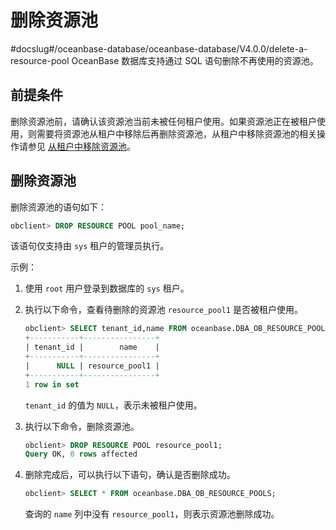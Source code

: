 # 删除资源池

#docslug#/oceanbase-database/oceanbase-database/V4.0.0/delete-a-resource-pool
OceanBase 数据库支持通过 SQL 语句删除不再使用的资源池。

## 前提条件

删除资源池前，请确认该资源池当前未被任何租户使用。如果资源池正在被租户使用，则需要将资源池从租户中移除后再删除资源池，从租户中移除资源池的相关操作请参见 [从租户中移除资源池](6.remove-a-resource-pool-from-a-tenant.md)。

## 删除资源池

删除资源池的语句如下：

```sql
obclient> DROP RESOURCE POOL pool_name;
```

该语句仅支持由 `sys` 租户的管理员执行。

示例：

1. 使用 `root` 用户登录到数据库的 `sys` 租户。

2. 执行以下命令，查看待删除的资源池 `resource_pool1` 是否被租户使用。

   ```sql
   obclient> SELECT tenant_id,name FROM oceanbase.DBA_OB_RESOURCE_POOLS WHERE name='resource_pool1';
   +-----------+----------------+
   | tenant_id |        name    |
   +-----------+----------------+
   |      NULL | resource_pool1 |
   +-----------+----------------+
   1 row in set
   ```

   `tenant_id` 的值为 `NULL`，表示未被租户使用。

3. 执行以下命令，删除资源池。

   ```sql
   obclient> DROP RESOURCE POOL resource_pool1;
   Query OK, 0 rows affected
   ```

4. 删除完成后，可以执行以下语句，确认是否删除成功。

   ```sql
   obclient> SELECT * FROM oceanbase.DBA_OB_RESOURCE_POOLS;
   ```

   查询的 `name` 列中没有 `resource_pool1`，则表示资源池删除成功。
